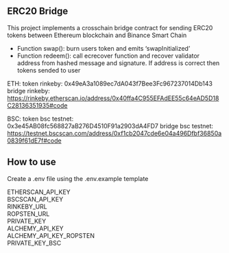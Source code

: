 ## ERC20 Bridge

This project implements a crosschain bridge contract for sending ERC20 tokens between Ethereum blockchain and Binance Smart Chain


- Function swap(): burn users token and emits ‘swapInitialized’
- Function redeem(): call ecrecover function and recover validator address from hashed message and signature. If address is correct then tokens sended to user

ETH:
token rinkeby: 0x49eA3a1089ec7dA043f7Bee3Fc967237014Db143
bridge rinkeby: https://rinkeby.etherscan.io/address/0x40ffa4C955EFAdEE55c64eAD5D18C28136351935#code

BSC:
token bsc testnet: 0x3e45AB08fc568827aB276D4510F91a2903dA4FD7
bridge bsc testnet: https://testnet.bscscan.com/address/0xf1cb2047cde6e04a496Dfbf36850a0839f61dE7f#code


## How to use

Create a .env file using the .env.example template

ETHERSCAN_API_KEY  
BSCSCAN_API_KEY  
RINKEBY_URL  
ROPSTEN_URL  
PRIVATE_KEY  
ALCHEMY_API_KEY  
ALCHEMY_API_KEY_ROPSTEN  
PRIVATE_KEY_BSC  
